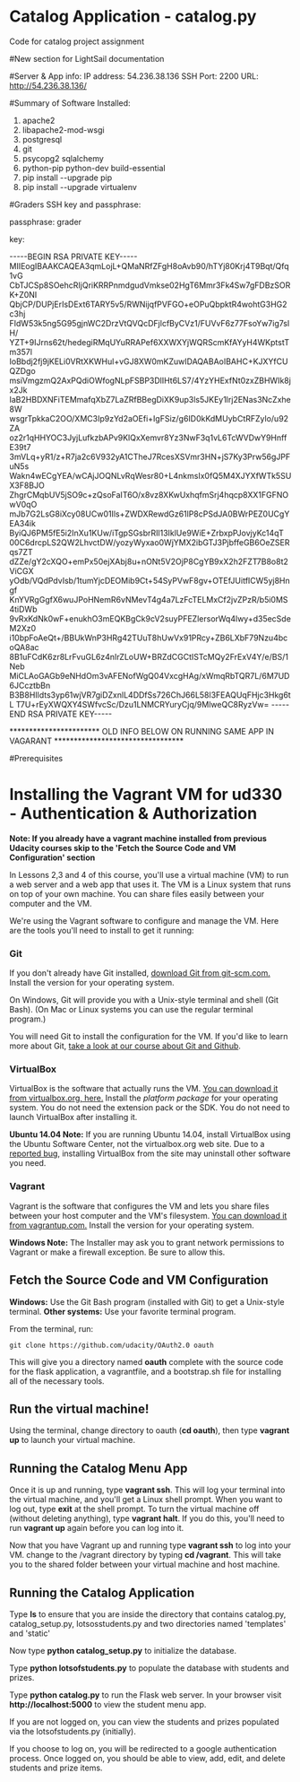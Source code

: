 # Catalog Application - catalog.py
Code for catalog project assignment

#New section for LightSail documentation

#Server & App info:
IP address: 54.236.38.136
SSH Port: 2200
URL: http://54.236.38.136/

#Summary of Software Installed:

1. apache2
2. libapache2-mod-wsgi
3. postgresql
4. git
5. psycopg2 sqlalchemy
6. python-pip python-dev build-essential
7. pip install --upgrade pip
8. pip install --upgrade virtualenv

#Graders SSH key and passphrase:

passphrase: grader

key:

-----BEGIN RSA PRIVATE KEY-----
MIIEogIBAAKCAQEA3qmLojL+QMaNRfZFgH8oAvb90/hTYj80Krj4T9Bqt/Qfq1vG
CbTJCSp8SOehcRIjQriKRRPnmdgudVmkse02HgT6Mmr3Fk4Sw7gFDBzSORK+Z0NI
QbjCP/DUPjErIsDExt6TARY5v5/RWNijqfPVFGO+eOPuQbpktR4wohtG3HG2c3hj
FIdW53k5ng5G95gjnWC2DrzVtQVQcDFjlcfByCVz1/FUVvF6z77FsoYw7ig7slH/
YZT+9IJrns62t/hedegiRMqUYuRRAPef6XXWXYjWQRScmKfAYyH4WKptstTm357l
IoBbdj2fj9jKELi0VRtXKWHul+vGJ8XW0mKZuwIDAQABAoIBAHC+KJXYfCUQZDgo
msiVmgzmQ2AxPQdiOWfogNLpFSBP3DlIHt6LS7/4YzYHExfNt0zxZBHWIk8jx2Jk
IaB2HBDXNFiTEMmafqXbZ7LaZRfBBegDiXK9up3ls5JKEy1lrj2ENas3NcZxhe8W
wsgrTpkkaC2OO/XMC3Ip9zYd2aOEfi+IgFSiz/g6ID0kKdMUybCtRFZylo/u92ZA
oz2r1qHHYOC3JyjLufkzbAPv9KlQxXemvr8Yz3NwF3q1vL6TcWVDwY9HnffE39t7
3mVLq+yR1/z+R7ja2c6V932yA1CTheJ7RcesXSVmr3HN+jS7Ky3Prw56gJPFuN5s
Wakn4wECgYEA/wCAjJOQNLvRqWesr80+L4nkmsIx0fQ5M4XJYXfWTk5SUX3F8BJO
ZhgrCMqbUV5jSO9c+zQsoFaIT6O/x8vz8XKwUxhqfmSrj4hqcp8XX1FGFNOwV0qO
mJb7G2LsG8iXcy08UCw01Ils+ZWDXRewdGz61lP8cPSdJA0BWrPEZ0UCgYEA34ik
ByiQJ6PM5fE5i2InXu1KUw/iTgpSGsbrRIl13IklUe9WiE+ZrbxpPJovjyKc14qT
00C6drcpLS2QW2LhvctDW/yozyWyxao0WjYMX2ibGTJ3PjbffeGB6OeZSERqs7ZT
dZZe/gY2cXQO+emPx50ejXAbj8u+nONt5V2OjP8CgYB9xX2h2FZT7B8o8t2ViCGX
yOdb/VQdPdvIsb/1tumYjcDEOMib9Ct+54SyPVwF8gv+OTEfJUitfICW5yj8Hngf
KnYVRgGgfX6wuJPoHNemR6vNMevT4g4a7LzFcTELMxCf2jvZPzR/b5i0MS4tiDWb
9vRxKdNk0wF+enukhO3mEQKBgCk9cV2suyPFEZlersorWq4lwy+d35ecSdeM2Xz0
i10bpFoAeQt+/BBUkWnP3HRg42TUuT8hUwVx91PRcy+ZB6LXbF79Nzu4bcoQA8ac
8B1uFCdK6zr8LrFvuGL6z4nIrZLoUW+BRZdCGCtISTcMQy2FrExV4Y/e/BS/1Neb
MiCLAoGAGb9eNHdOm3vAFENofWgQ04VxcgHAg/xWmqRbTQR7L/6M7UD6JCcztbBn
B3B8HIldts3yp61wjVR7giDZxnlL4DDfSs726ChJ66L58l3FEAQUqFHjc3Hkg6tL
T7U+rEyXWQXY4SWfvcSc/Dzu1LNMCRYuryCjq/9MlweQC8RyzVw=
-----END RSA PRIVATE KEY-----




*********************** OLD INFO BELOW ON RUNNING SAME APP IN VAGARANT *********************************




#Prerequisites
# Installing the Vagrant VM for ud330 - Authentication & Authorization

**Note: If you already have a vagrant machine installed from previous Udacity courses skip to the 'Fetch the Source Code and VM Configuration' section**

In Lessons 2,3 and 4 of this course, you'll use a virtual machine (VM) to run a web server and a web app that uses it. The VM is a Linux system that runs on top of your own machine.  You can share files easily between your computer and the VM.

We're using the Vagrant software to configure and manage the VM. Here are the tools you'll need to install to get it running:

### Git

If you don't already have Git installed, [download Git from git-scm.com.](http://git-scm.com/downloads) Install the version for your operating system.

On Windows, Git will provide you with a Unix-style terminal and shell (Git Bash).
(On Mac or Linux systems you can use the regular terminal program.)

You will need Git to install the configuration for the VM. If you'd like to learn more about Git, [take a look at our course about Git and Github](http://www.udacity.com/course/ud775).

### VirtualBox

VirtualBox is the software that actually runs the VM. [You can download it from virtualbox.org, here.](https://www.virtualbox.org/wiki/Downloads)  Install the *platform package* for your operating system.  You do not need the extension pack or the SDK. You do not need to launch VirtualBox after installing it.

**Ubuntu 14.04 Note:** If you are running Ubuntu 14.04, install VirtualBox using the Ubuntu Software Center, not the virtualbox.org web site. Due to a [reported bug](http://ubuntuforums.org/showthread.php?t=2227131), installing VirtualBox from the site may uninstall other software you need.

### Vagrant

Vagrant is the software that configures the VM and lets you share files between your host computer and the VM's filesystem.  [You can download it from vagrantup.com.](https://www.vagrantup.com/downloads) Install the version for your operating system.

**Windows Note:** The Installer may ask you to grant network permissions to Vagrant or make a firewall exception. Be sure to allow this.

## Fetch the Source Code and VM Configuration

**Windows:** Use the Git Bash program (installed with Git) to get a Unix-style terminal.
**Other systems:** Use your favorite terminal program.

From the terminal, run:

    git clone https://github.com/udacity/OAuth2.0 oauth

This will give you a directory named **oauth** complete with the source code for the flask application, a vagrantfile, and a bootstrap.sh file for installing all of the necessary tools.

## Run the virtual machine!

Using the terminal, change directory to oauth (**cd oauth**), then type **vagrant up** to launch your virtual machine.


## Running the Catalog Menu App
Once it is up and running, type **vagrant ssh**. This will log your terminal into the virtual machine, and you'll get a Linux shell prompt. When you want to log out, type **exit** at the shell prompt.  To turn the virtual machine off (without deleting anything), type **vagrant halt**. If you do this, you'll need to run **vagrant up** again before you can log into it.


Now that you have Vagrant up and running type **vagrant ssh** to log into your VM.  change to the /vagrant directory by typing **cd /vagrant**. This will take you to the shared folder between your virtual machine and host machine.

## Running the Catalog Application

Type **ls** to ensure that you are inside the directory that contains catalog.py, catalog_setup.py, lotsosstudents.py and two directories named 'templates' and 'static'

Now type **python catalog_setup.py** to initialize the database.

Type **python lotsofstudents.py** to populate the database with students and prizes.

Type **python catalog.py** to run the Flask web server. In your browser visit **http://localhost:5000** to view the student menu app.

If you are not logged on, you can view the students and prizes populated via the lotsofstudents.py (initially).

If you choose to log on, you will be redirected to a google authentication process.  Once logged on, you should be able to view, add, edit, and delete students and prize items.
